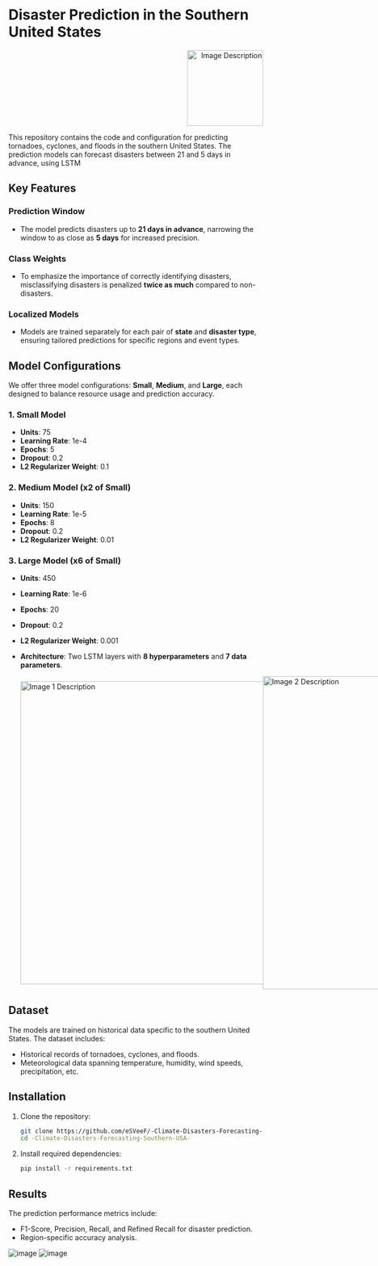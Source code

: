   # Disaster Prediction in the Southern United States 
  <div style="flex: 1; text-align: right;">
    <img src="https://github.com/user-attachments/assets/e717fc06-f2d4-4ca1-96b6-a78c4a24bd3c" alt="Image Description" width="150" />
  </div>

This repository contains the code and configuration for predicting tornadoes, cyclones, and floods in the southern United States. The prediction models can forecast disasters between 21 and 5 days in advance, using LSTM

## Key Features

### Prediction Window
- The model predicts disasters up to **21 days in advance**, narrowing the window to as close as **5 days** for increased precision.

### Class Weights
- To emphasize the importance of correctly identifying disasters, misclassifying disasters is penalized **twice as much** compared to non-disasters.

### Localized Models
- Models are trained separately for each pair of **state** and **disaster type**, ensuring tailored predictions for specific regions and event types.

## Model Configurations
We offer three model configurations: **Small**, **Medium**, and **Large**, each designed to balance resource usage and prediction accuracy.

### 1. Small Model
- **Units**: 75
- **Learning Rate**: 1e-4
- **Epochs**: 5
- **Dropout**: 0.2
- **L2 Regularizer Weight**: 0.1

### 2. Medium Model (x2 of Small)
- **Units**: 150
- **Learning Rate**: 1e-5
- **Epochs**: 8
- **Dropout**: 0.2
- **L2 Regularizer Weight**: 0.01

### 3. Large Model (x6 of Small)
- **Units**: 450
- **Learning Rate**: 1e-6
- **Epochs**: 20
- **Dropout**: 0.2
- **L2 Regularizer Weight**: 0.001
- **Architecture**: Two LSTM layers with **8 hyperparameters** and **7 data parameters**.

  <div style="display: flex; justify-content: space-between; align-items: center;">
  <img src="https://github.com/user-attachments/assets/f5475f6f-0bbf-407f-8630-aeffadfd9004" alt="Image 1 Description" width="600" />
  <img src="https://github.com/user-attachments/assets/e0e39954-190e-49aa-a077-4150c1f965a7" alt="Image 2 Description" width="620" />
  </div>


## Dataset
The models are trained on historical data specific to the southern United States. The dataset includes:
- Historical records of tornadoes, cyclones, and floods.
- Meteorological data spanning temperature, humidity, wind speeds, precipitation, etc.

## Installation
1. Clone the repository:
   ```bash
   git clone https://github.com/eSVeeF/-Climate-Disasters-Forecasting-Southern-USA-.git
   cd -Climate-Disasters-Forecasting-Southern-USA-
   ```
2. Install required dependencies:
   ```bash
   pip install -r requirements.txt
   ```

## Results
The prediction performance metrics include:
- F1-Score, Precision, Recall, and Refined Recall for disaster prediction.
- Region-specific accuracy analysis.
      
![image](https://github.com/user-attachments/assets/d229a2d8-1428-4f20-8edc-833808351cea)
![image](https://github.com/user-attachments/assets/ff3ca5be-553e-45cb-8bc0-acc9a2cc2c49)
